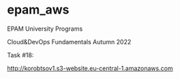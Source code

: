 # epam_aws

EPAM University Programs

Cloud&DevOps Fundamentals Autumn 2022

Task #18:

http://korobtsov1.s3-website.eu-central-1.amazonaws.com
